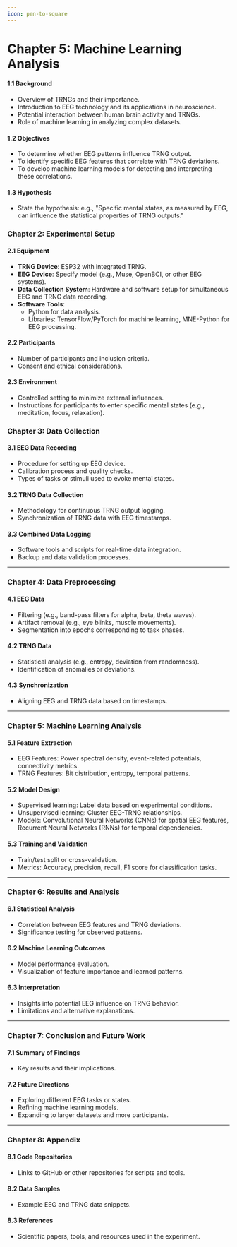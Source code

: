 ```yaml
---
icon: pen-to-square
---
```


# Chapter 5: Machine Learning Analysis

#### 1.1 Background

* Overview of TRNGs and their importance.
* Introduction to EEG technology and its applications in neuroscience.
* Potential interaction between human brain activity and TRNGs.
* Role of machine learning in analyzing complex datasets.

#### 1.2 Objectives

* To determine whether EEG patterns influence TRNG output.
* To identify specific EEG features that correlate with TRNG deviations.
* To develop machine learning models for detecting and interpreting these correlations.

#### 1.3 Hypothesis

* State the hypothesis: e.g., "Specific mental states, as measured by EEG, can influence the statistical properties of TRNG outputs."

### Chapter 2: Experimental Setup

#### 2.1 Equipment

* **TRNG Device**: ESP32 with integrated TRNG.
* **EEG Device**: Specify model (e.g., Muse, OpenBCI, or other EEG systems).
* **Data Collection System**: Hardware and software setup for simultaneous EEG and TRNG data recording.
* **Software Tools**:
  * Python for data analysis.
  * Libraries: TensorFlow/PyTorch for machine learning, MNE-Python for EEG processing.

#### 2.2 Participants

* Number of participants and inclusion criteria.
* Consent and ethical considerations.

#### 2.3 Environment

* Controlled setting to minimize external influences.
* Instructions for participants to enter specific mental states (e.g., meditation, focus, relaxation).

### Chapter 3: Data Collection

#### 3.1 EEG Data Recording

* Procedure for setting up EEG device.
* Calibration process and quality checks.
* Types of tasks or stimuli used to evoke mental states.

#### 3.2 TRNG Data Collection

* Methodology for continuous TRNG output logging.
* Synchronization of TRNG data with EEG timestamps.

#### 3.3 Combined Data Logging

* Software tools and scripts for real-time data integration.
* Backup and data validation processes.

***

### Chapter 4: Data Preprocessing

#### 4.1 EEG Data

* Filtering (e.g., band-pass filters for alpha, beta, theta waves).
* Artifact removal (e.g., eye blinks, muscle movements).
* Segmentation into epochs corresponding to task phases.

#### 4.2 TRNG Data

* Statistical analysis (e.g., entropy, deviation from randomness).
* Identification of anomalies or deviations.

#### 4.3 Synchronization

* Aligning EEG and TRNG data based on timestamps.

***

### Chapter 5: Machine Learning Analysis

#### 5.1 Feature Extraction

* EEG Features: Power spectral density, event-related potentials, connectivity metrics.
* TRNG Features: Bit distribution, entropy, temporal patterns.

#### 5.2 Model Design

* Supervised learning: Label data based on experimental conditions.
* Unsupervised learning: Cluster EEG-TRNG relationships.
* Models: Convolutional Neural Networks (CNNs) for spatial EEG features, Recurrent Neural Networks (RNNs) for temporal dependencies.

#### 5.3 Training and Validation

* Train/test split or cross-validation.
* Metrics: Accuracy, precision, recall, F1 score for classification tasks.

***

### Chapter 6: Results and Analysis

#### 6.1 Statistical Analysis

* Correlation between EEG features and TRNG deviations.
* Significance testing for observed patterns.

#### 6.2 Machine Learning Outcomes

* Model performance evaluation.
* Visualization of feature importance and learned patterns.

#### 6.3 Interpretation

* Insights into potential EEG influence on TRNG behavior.
* Limitations and alternative explanations.

***

### Chapter 7: Conclusion and Future Work

#### 7.1 Summary of Findings

* Key results and their implications.

#### 7.2 Future Directions

* Exploring different EEG tasks or states.
* Refining machine learning models.
* Expanding to larger datasets and more participants.

***

### Chapter 8: Appendix

#### 8.1 Code Repositories

* Links to GitHub or other repositories for scripts and tools.

#### 8.2 Data Samples

* Example EEG and TRNG data snippets.

#### 8.3 References

* Scientific papers, tools, and resources used in the experiment.

